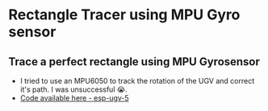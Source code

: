# Rectangle Tracer using MPU Gyro sensor

## Trace a perfect rectangle using MPU Gyrosensor

- I tried to use an MPU6050 to track the rotation of the UGV and correct it's path. I was unsuccessful 😭.
- [Code available here - esp-ugv-5](https://github.com/tnfssc/IITH_EE5161_Jan2022/tree/main/codes/esp-ugv-5)
